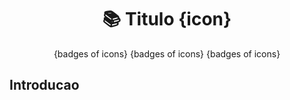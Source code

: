 <h1 align="center"> 📚 Titulo {icon} </h1>

<div align="center">

{badges of icons}
{badges of icons}
{badges of icons}
  
</div>

## Introducao



